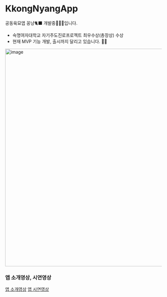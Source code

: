 # KkongNyangApp
공동육묘앱 꽁냥🐈‍⬛ 개발중🧑🏻‍💻입니다. 
- 숙명여자대학교 자기주도진로프로젝트 최우수상(총장상) 수상
- 현재 MVP 기능 개발, 출시까지 달리고 있습니다. 🏃‍♀️
<img width="700" alt="image" src="https://user-images.githubusercontent.com/51395335/178624007-fd9e11fc-9025-45b5-9c86-0390d53111ca.png">



### 앱 소개영상, 시연영상
[앱 소개영상](https://youtu.be/FDlSfauOVaE)
[앱 시연영상](https://youtu.be/URNcvGUDYLU)

